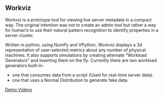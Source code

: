 ## __Workviz__

Workviz is a prototype tool for viewing live server metadata in a compact way. The original intention was not to create an admin tool but rather a way for human’s to use their natural pattern recognition to identify properties in a server cluster.

Written in python, using NumPy and VPython, Workviz displays a 3d representation of user-selected metrics about any number of physical machines. It also supports simulations by creating alternate “Workload Generators” and inserting them on the fly. Currently there are two workload generators built-in:
 * one that consumes data from a script (Used for real-time server data). 
 * one that uses a Normal Distribution to generate fake data.

[Demo Videos](http://www.youtube.com/watch?v=2_nB1rQ3p-M)
